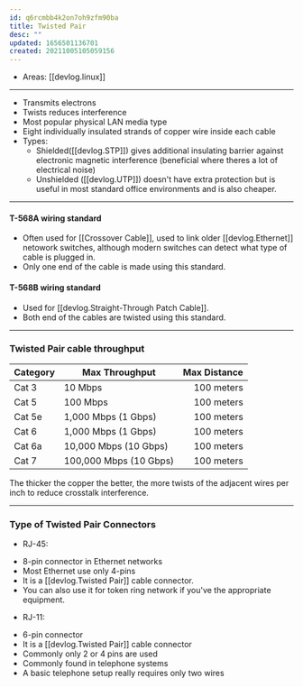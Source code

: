```yaml
---
id: q6rcmbb4k2on7oh9zfm90ba
title: Twisted Pair
desc: ""
updated: 1656501136701
created: 20211005105059156
---
```


- Areas: [[devlog.linux]]

---

- Transmits electrons
- Twists reduces interference
- Most popular physical LAN media type
- Eight individually insulated strands of copper wire inside each cable
- Types:
  - Shielded([[devlog.STP]]) gives additional insulating barrier against electronic magnetic interference (beneficial where theres a lot of electrical noise)
  - Unshielded ([[devlog.UTP]]) doesn't have extra protection but is useful in most standard office environments and is also cheaper.

---

#### T-568A wiring standard

- Often used for [[Crossover Cable]], used to link older [[devlog.Ethernet]] netowork switches, although modern switches can detect what type of cable is plugged in.
- Only one end of the cable is made using this standard.

#### T-568B wiring standard

- Used for [[devlog.Straight-Through Patch Cable]].
- Both end of the cables are twisted using this standard.

---

### Twisted Pair cable throughput

<table>
<thead>
<tr class="header">
<th>Category</th>
<th>Max Throughput</th>
<th style="text-align: right;">Max Distance</th>
</tr>
</thead>
<tbody>
<tr class="odd">
<td>Cat 3</td>
<td>10 Mbps</td>
<td style="text-align: right;">100 meters</td>
</tr>
<tr class="even">
<td>Cat 5</td>
<td>100 Mbps</td>
<td style="text-align: right;">100 meters</td>
</tr>
<tr class="odd">
<td>Cat 5e</td>
<td>1,000 Mbps (1 Gbps)</td>
<td style="text-align: right;">100 meters</td>
</tr>
<tr class="even">
<td>Cat 6</td>
<td>1,000 Mbps (1 Gbps)</td>
<td style="text-align: right;">100 meters</td>
</tr>
<tr class="odd">
<td>Cat 6a</td>
<td>10,000 Mbps (10 Gbps)</td>
<td style="text-align: right;">100 meters</td>
</tr>
<tr class="even">
<td>Cat 7</td>
<td>100,000 Mbps (10 Gbps)</td>
<td style="text-align: right;">100 meters</td>
</tr>
</tbody>
</table>

The thicker the copper the better, the more twists of the adjacent wires per inch to reduce crosstalk interference.

---

### Type of Twisted Pair Connectors

- RJ-45:

<!-- end list -->

- 8-pin connector in Ethernet networks
- Most Ethernet use only 4-pins
- It is a [[devlog.Twisted Pair]] cable connector.
- You can also use it for token ring network if you've the appropriate equipment.

<!-- end list -->

- RJ-11:

<!-- end list -->

- 6-pin connector
- It is a [[devlog.Twisted Pair]] cable connector
- Commonly only 2 or 4 pins are used
- Commonly found in telephone systems
- A basic telephone setup really requires only two wires
